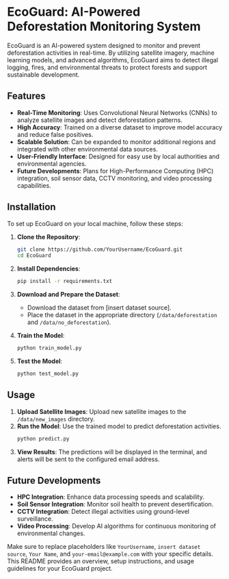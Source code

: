 

# **EcoGuard: AI-Powered Deforestation Monitoring System**

EcoGuard is an AI-powered system designed to monitor and prevent deforestation activities in real-time. By utilizing satellite imagery, machine learning models, and advanced algorithms, EcoGuard aims to detect illegal logging, fires, and environmental threats to protect forests and support sustainable development.

## **Features**

- **Real-Time Monitoring**: Uses Convolutional Neural Networks (CNNs) to analyze satellite images and detect deforestation patterns.
- **High Accuracy**: Trained on a diverse dataset to improve model accuracy and reduce false positives.
- **Scalable Solution**: Can be expanded to monitor additional regions and integrated with other environmental data sources.
- **User-Friendly Interface**: Designed for easy use by local authorities and environmental agencies.
- **Future Developments**: Plans for High-Performance Computing (HPC) integration, soil sensor data, CCTV monitoring, and video processing capabilities.

## **Installation**

To set up EcoGuard on your local machine, follow these steps:

1. **Clone the Repository**:
   ```bash
   git clone https://github.com/YourUsername/EcoGuard.git
   cd EcoGuard
   ```

2. **Install Dependencies**:
   ```bash
   pip install -r requirements.txt
   ```

3. **Download and Prepare the Dataset**:
   - Download the dataset from [insert dataset source].
   - Place the dataset in the appropriate directory (`/data/deforestation` and `/data/no_deforestation`).

4. **Train the Model**:
   ```bash
   python train_model.py
   ```

5. **Test the Model**:
   ```bash
   python test_model.py
   ```

## **Usage**

1. **Upload Satellite Images**: Upload new satellite images to the `/data/new_images` directory.
2. **Run the Model**: Use the trained model to predict deforestation activities.
   ```bash
   python predict.py
   ```
3. **View Results**: The predictions will be displayed in the terminal, and alerts will be sent to the configured email address.

## **Future Developments**

- **HPC Integration**: Enhance data processing speeds and scalability.
- **Soil Sensor Integration**: Monitor soil health to prevent desertification.
- **CCTV Integration**: Detect illegal activities using ground-level surveillance.
- **Video Processing**: Develop AI algorithms for continuous monitoring of environmental changes.



Make sure to replace placeholders like `YourUsername`, `insert dataset source`, `Your Name`, and `your-email@example.com` with your specific details. This README provides an overview, setup instructions, and usage guidelines for your EcoGuard project.
